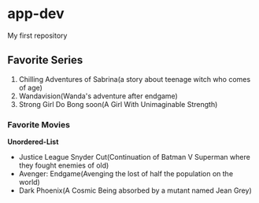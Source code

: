 # app-dev
My first repository 

## Favorite Series

1. Chilling Adventures of Sabrina(a story about teenage witch who comes of age)
2. Wandavision(Wanda's adventure after endgame)
3. Strong Girl Do Bong soon(A Girl With Unimaginable Strength)

### Favorite Movies
**Unordered-List**
- Justice League Snyder Cut(Continuation of Batman V Superman where they fought enemies of old)
- Avenger: Endgame(Avenging the lost of half the population on the world)
- Dark Phoenix(A Cosmic Being absorbed by a mutant named Jean Grey)
